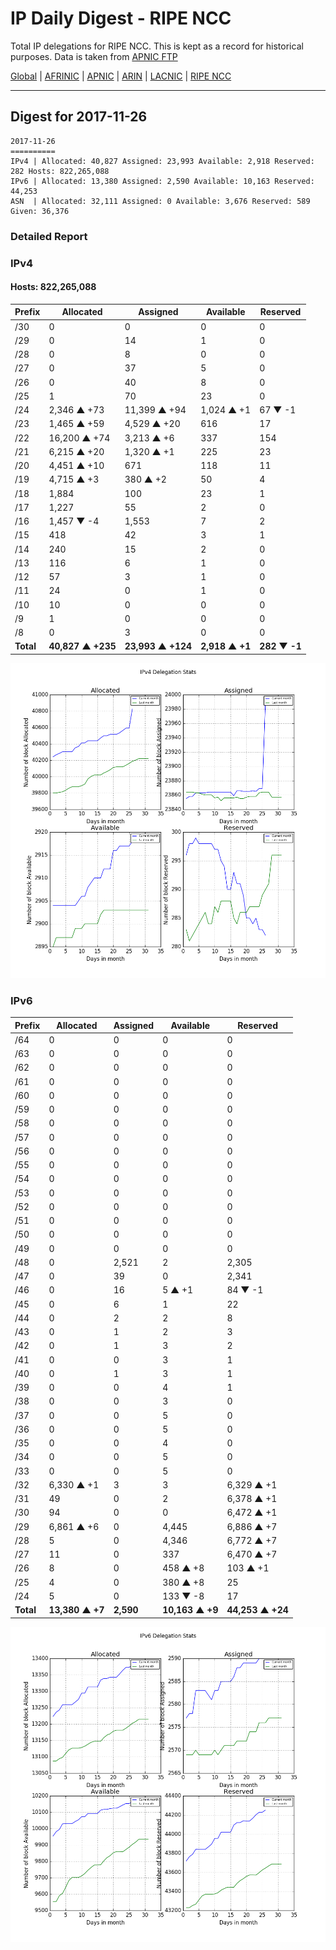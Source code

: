 # IP Daily Digest - RIPE NCC

Total IP delegations for RIPE NCC. This is kept as a record for historical purposes. Data is taken from [APNIC FTP](https://ftp.apnic.net/)

[Global](https://github.com/csmets/IP-Daily-Digest) | [AFRINIC](https://github.com/csmets/IP-Daily-Digest/tree/master/archives/AFRINIC) | [APNIC](https://github.com/csmets/IP-Daily-Digest/tree/master/archives/APNIC) | [ARIN](https://github.com/csmets/IP-Daily-Digest/tree/master/archives/ARIN) | [LACNIC](https://github.com/csmets/IP-Daily-Digest/tree/master/archives/LACNIC) | [RIPE NCC](https://github.com/csmets/IP-Daily-Digest/tree/master/archives/RIPE_NCC)

---

## Digest for 2017-11-26
```
2017-11-26
==========
IPv4 | Allocated: 40,827 Assigned: 23,993 Available: 2,918 Reserved: 282 Hosts: 822,265,088
IPv6 | Allocated: 13,380 Assigned: 2,590 Available: 10,163 Reserved: 44,253
ASN  | Allocated: 32,111 Assigned: 0 Available: 3,676 Reserved: 589 Given: 36,376
```

### Detailed Report

### IPv4

#### Hosts: **822,265,088**

| Prefix | Allocated | Assigned | Available | Reserved |
| ----- | ----- | ----- | ----- | ----- |
| /30 | 0 | 0 | 0 | 0 |
| /29 | 0 | 14 | 1 | 0 |
| /28 | 0 | 8 | 0 | 0 |
| /27 | 0 | 37 | 5 | 0 |
| /26 | 0 | 40 | 8 | 0 |
| /25 | 1 | 70 | 23 | 0 |
| /24 | 2,346 ▲ +73 | 11,399 ▲ +94 | 1,024 ▲ +1 | 67 ▼ -1 |
| /23 | 1,465 ▲ +59 | 4,529 ▲ +20 | 616 | 17 |
| /22 | 16,200 ▲ +74 | 3,213 ▲ +6 | 337 | 154 |
| /21 | 6,215 ▲ +20 | 1,320 ▲ +1 | 225 | 23 |
| /20 | 4,451 ▲ +10 | 671 | 118 | 11 |
| /19 | 4,715 ▲ +3 | 380 ▲ +2 | 50 | 4 |
| /18 | 1,884 | 100 | 23 | 1 |
| /17 | 1,227 | 55 | 2 | 0 |
| /16 | 1,457 ▼ -4 | 1,553 | 7 | 2 |
| /15 | 418 | 42 | 3 | 1 |
| /14 | 240 | 15 | 2 | 0 |
| /13 | 116 | 6 | 1 | 0 |
| /12 | 57 | 3 | 1 | 0 |
| /11 | 24 | 0 | 1 | 0 |
| /10 | 10 | 0 | 0 | 0 |
| /9 | 1 | 0 | 0 | 0 |
| /8 | 0 | 3 | 0 | 0 |
| **Total** | **40,827 ▲ +235** | **23,993 ▲ +124** | **2,918 ▲ +1** | **282 ▼ -1** |

![ipv4-stats](ipv4-figure.png)

### IPv6

| Prefix | Allocated | Assigned | Available | Reserved |
| ----- | ----- | ----- | ----- | ----- |
| /64 | 0 | 0 | 0 | 0 |
| /63 | 0 | 0 | 0 | 0 |
| /62 | 0 | 0 | 0 | 0 |
| /61 | 0 | 0 | 0 | 0 |
| /60 | 0 | 0 | 0 | 0 |
| /59 | 0 | 0 | 0 | 0 |
| /58 | 0 | 0 | 0 | 0 |
| /57 | 0 | 0 | 0 | 0 |
| /56 | 0 | 0 | 0 | 0 |
| /55 | 0 | 0 | 0 | 0 |
| /54 | 0 | 0 | 0 | 0 |
| /53 | 0 | 0 | 0 | 0 |
| /52 | 0 | 0 | 0 | 0 |
| /51 | 0 | 0 | 0 | 0 |
| /50 | 0 | 0 | 0 | 0 |
| /49 | 0 | 0 | 0 | 0 |
| /48 | 0 | 2,521 | 2 | 2,305 |
| /47 | 0 | 39 | 0 | 2,341 |
| /46 | 0 | 16 | 5 ▲ +1 | 84 ▼ -1 |
| /45 | 0 | 6 | 1 | 22 |
| /44 | 0 | 2 | 2 | 8 |
| /43 | 0 | 1 | 2 | 3 |
| /42 | 0 | 1 | 3 | 2 |
| /41 | 0 | 0 | 3 | 1 |
| /40 | 0 | 1 | 3 | 1 |
| /39 | 0 | 0 | 4 | 1 |
| /38 | 0 | 0 | 3 | 0 |
| /37 | 0 | 0 | 5 | 0 |
| /36 | 0 | 0 | 5 | 0 |
| /35 | 0 | 0 | 4 | 0 |
| /34 | 0 | 0 | 5 | 0 |
| /33 | 0 | 0 | 5 | 0 |
| /32 | 6,330 ▲ +1 | 3 | 3 | 6,329 ▲ +1 |
| /31 | 49 | 0 | 2 | 6,378 ▲ +1 |
| /30 | 94 | 0 | 0 | 6,472 ▲ +1 |
| /29 | 6,861 ▲ +6 | 0 | 4,445 | 6,886 ▲ +7 |
| /28 | 5 | 0 | 4,346 | 6,772 ▲ +7 |
| /27 | 11 | 0 | 337 | 6,470 ▲ +7 |
| /26 | 8 | 0 | 458 ▲ +8 | 103 ▲ +1 |
| /25 | 4 | 0 | 380 ▲ +8 | 25 |
| /24 | 5 | 0 | 133 ▼ -8 | 17 |
| **Total** | **13,380 ▲ +7** | **2,590** | **10,163 ▲ +9** | **44,253 ▲ +24** |

![ipv6-stats](ipv6-figure.png)